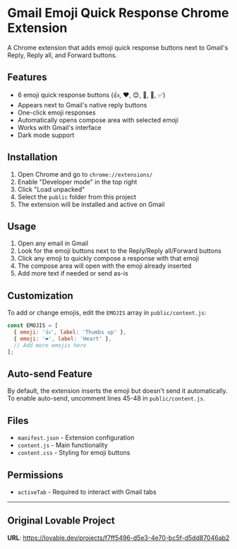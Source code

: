 # Gmail Emoji Quick Response Chrome Extension

A Chrome extension that adds emoji quick response buttons next to Gmail's Reply, Reply all, and Forward buttons.

## Features

- 6 emoji quick response buttons (👍, ❤️, 😊, 🎉, 👏, ✅)
- Appears next to Gmail's native reply buttons
- One-click emoji responses
- Automatically opens compose area with selected emoji
- Works with Gmail's interface
- Dark mode support

## Installation

1. Open Chrome and go to `chrome://extensions/`
2. Enable "Developer mode" in the top right
3. Click "Load unpacked"
4. Select the `public` folder from this project
5. The extension will be installed and active on Gmail

## Usage

1. Open any email in Gmail
2. Look for the emoji buttons next to the Reply/Reply all/Forward buttons
3. Click any emoji to quickly compose a response with that emoji
4. The compose area will open with the emoji already inserted
5. Add more text if needed or send as-is

## Customization

To add or change emojis, edit the `EMOJIS` array in `public/content.js`:

```javascript
const EMOJIS = [
  { emoji: '👍', label: 'Thumbs up' },
  { emoji: '❤️', label: 'Heart' },
  // Add more emojis here
];
```

## Auto-send Feature

By default, the extension inserts the emoji but doesn't send it automatically. To enable auto-send, uncomment lines 45-48 in `public/content.js`.

## Files

- `manifest.json` - Extension configuration
- `content.js` - Main functionality
- `content.css` - Styling for emoji buttons

## Permissions

- `activeTab` - Required to interact with Gmail tabs

---

## Original Lovable Project

**URL**: https://lovable.dev/projects/f7ff5496-d5e3-4e70-bc5f-d5dd87046ab2

